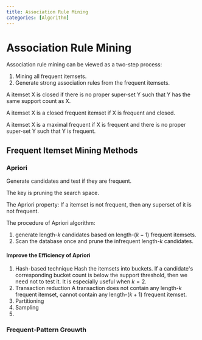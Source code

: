 ```yaml
---
title: Association Rule Mining
categories: [Algorithm]
---
```


# Association Rule Mining

Association rule mining can be viewed as a two-step process:

1.  Mining all frequent itemsets.
2.  Generate strong association rules from the frequent itemsets.



A itemset X is closed if there is no proper super-set Y such that Y has the same support count as X.

A itemset X is a closed frequent itemset if X is frequent and closed.

A itemset X is a maximal frequent if X is frequent and there is no proper super-set Y such that Y is frequent.



## Frequent Itemset Mining Methods

### Apriori

Generate candidates and test if they are frequent. 

The key is pruning the search space.

The Apriori property: If a itemset is not frequent, then any superset of it is not frequent.

The procedure of Apriori algorithm:

1.  generate length-$k$ candidates based on length-$(k-1)$ frequent itemsets.
2.  Scan the database once and prune the infrequent length-$k$ candidates.

#### Improve the Efficiency of Apriori

1.  Hash-based technique
    Hash the itemsets into buckets. If a candidate's corresponding bucket count is below the support threshold, then we need not to test it. It is especially useful when $k=2$.
2.  Transaction reduction
    A transaction does not contain any length-$k$ frequent itemset, cannot contain any length-$(k+1)$ frequent itemset.
3.  Partitioning
4.  Sampling
5.  





### Frequent-Pattern Grouwth

